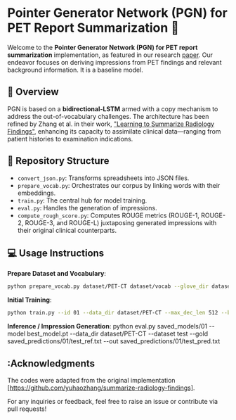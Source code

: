 # Pointer Generator Network (PGN) for PET Report Summarization :bookmark_tabs:

Welcome to the **Pointer Generator Network (PGN) for PET report summarization** implementation, as featured in our research [paper](#link-to-paper). Our endeavor focuses on deriving impressions from PET findings and relevant background information. It is a baseline model. 

## :mag_right: Overview

PGN is based on a **bidirectional-LSTM** armed with a copy mechanism to address the out-of-vocabulary challenges. The architecture has been refined by Zhang et al. in their work, ["Learning to Summarize Radiology Findings"](https://arxiv.org/abs/1809.04698), enhancing its capacity to assimilate clinical data—ranging from patient histories to examination indications.

## :file_folder: Repository Structure

- `convert_json.py`: Transforms spreadsheets into JSON files.
- `prepare_vocab.py`: Orchestrates our corpus by linking words with their embeddings.
- `train.py`: The central hub for model training.
- `eval.py`: Handles the generation of impressions.
- `compute_rough_score.py`: Computes ROUGE metrics (ROUGE-1, ROUGE-2, ROUGE-3, and ROUGE-L) juxtaposing generated impressions with their original clinical counterparts.

## :computer: Usage Instructions

**Prepare Dataset and Vocabulary**:
```bash
python prepare_vocab.py dataset/PET-CT dataset/vocab --glove_dir dataset/glove --wv_file radglove.800M.100d.txt --wv_dim 100 --lower
```

**Initial Training**:
```bash
python train.py --id 01 --data_dir dataset/PET-CT --max_dec_len 512 --background --num_epoch 30 --batch_size 25
```

**Inference / Impression Generation**:
python eval.py  saved_models/01 --model best_model.pt --data_dir dataset/PET-CT --dataset test --gold saved_predictions/01/test_ref.txt --out saved_predictions/01/test_pred.txt

## :Acknowledgments
The codes were adapted from the original implementation [https://github.com/yuhaozhang/summarize-radiology-findings].

For any inquiries or feedback, feel free to raise an issue or contribute via pull requests!


